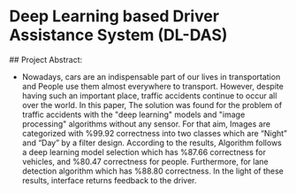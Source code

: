 # Deep Learning based Driver Assistance System (DL-DAS)


## Project Abstract:

- Nowadays, cars are an indispensable part of our lives in transportation and People use them almost everywhere to transport. However, despite having such an important place, traffic accidents continue to occur all over the world. In this paper, The solution was found for the problem of traffic accidents with the "deep learning" models and "image processing" algorithms without any sensor. For that aim, Images are categorized with %99.92 correctness into two classes which are “Night” and “Day” by a filter design. According to the results, Algorithm follows a deep learning model selection which has %87.66 correctness for vehicles, and %80.47 correctness for people. Furthermore, for lane detection algorithm which has %88.80 correctness. In the light of these results, interface returns feedback to the driver.
